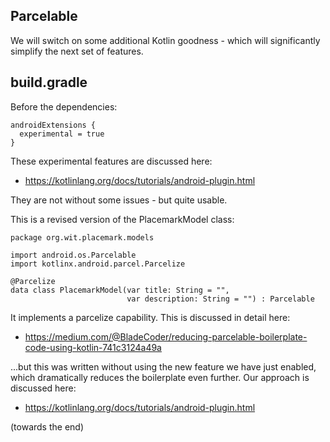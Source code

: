 ## Parcelable

We will switch on some additional Kotlin goodness - which will significantly simplify the next set of features.

## build.gradle

Before the dependencies:

~~~
androidExtensions {
  experimental = true
}
~~~

These experimental features are discussed here:

- <https://kotlinlang.org/docs/tutorials/android-plugin.html>

They are not without some issues - but quite usable.

This is a revised version of the PlacemarkModel class:

~~~
package org.wit.placemark.models

import android.os.Parcelable
import kotlinx.android.parcel.Parcelize

@Parcelize
data class PlacemarkModel(var title: String = "",
                          var description: String = "") : Parcelable
~~~

It implements a parcelize capability. This is discussed in detail here:

- <https://medium.com/@BladeCoder/reducing-parcelable-boilerplate-code-using-kotlin-741c3124a49a>

...but this was written without using the new feature we have just enabled, which dramatically reduces the boilerplate even further. Our approach is discussed here:

- <https://kotlinlang.org/docs/tutorials/android-plugin.html>

(towards the end)


